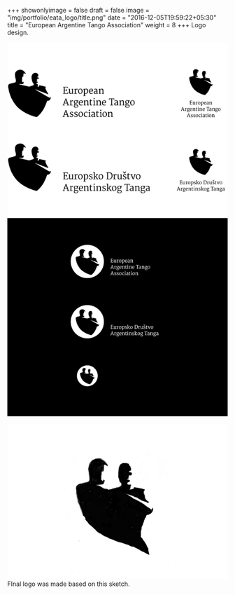 +++
showonlyimage = false
draft = false
image = "img/portfolio/eata_logo/title.png"
date = "2016-12-05T19:59:22+05:30"
title = "European Argentine Tango Association"
weight = 8
+++
Logo design.


<!--more-->

![Beep hr&m cover illustration](/img/portfolio/eata_logo/eata_logo1.png)


![Beep hr&m cover illustration](/img/portfolio/eata_logo/eata_logo_sketch.jpg)
FInal logo was made based on this sketch.
